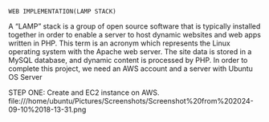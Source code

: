     WEB IMPLEMENTATION(LAMP STACK)
A “LAMP” stack is a group of open source software that is typically installed together in order to enable a server to host dynamic websites and web apps written in PHP. This term is an acronym which represents the Linux operating system with the Apache web server. The site data is stored in a MySQL database, and dynamic content is processed by PHP.
In order to complete this project, we need an AWS account and a server with Ubuntu OS Server

STEP ONE: Create and EC2 instance on AWS.
                                            file:///home/ubuntu/Pictures/Screenshots/Screenshot%20from%202024-09-10%2018-13-31.png
 
